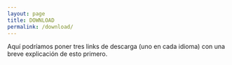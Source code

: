 ```yaml
---
layout: page
title: DOWNLOAD
permalink: /download/
---
```


Aquí podríamos poner tres links de descarga (uno en cada idioma) con una breve explicación de esto primero.
